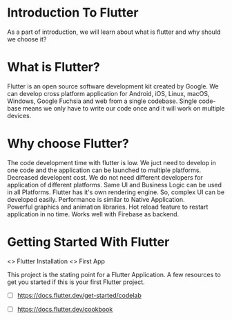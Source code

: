 # Introduction To Flutter
As a part of introduction, we will learn about what is flutter and why should we choose it?

# What is Flutter?

Flutter is an open source software development kit created by Google.
We can develop cross platform application for Android, iOS, Linux, macOS, Windows, Google Fuchsia and web from a single codebase.
Single code-base means we only have to write our code once and it will work on multiple devices.

# Why choose Flutter?
The code development time with flutter is low. We juct need to develop in one code and the application can be launched to multiple platforms.
Decreased developent cost. We do not need different developers for application of different platforms. 
Same UI and Business Logic can be used in all Platforms.
Flutter has it's own rendering engine. So, complex UI can be developed easily.
Performance is similar to Native Application.
Powerful graphics and animation libraries.
Hot reload feature to restart application in no time.
Works well with Firebase as backend.

# Getting Started With Flutter
<> Flutter Installation
<> First App

This project is the stating point for a Flutter Application.
A few resources to get you started if this is your first Flutter project.
- [ ] https://docs.flutter.dev/get-started/codelab
- [ ] https://docs.flutter.dev/cookbook

